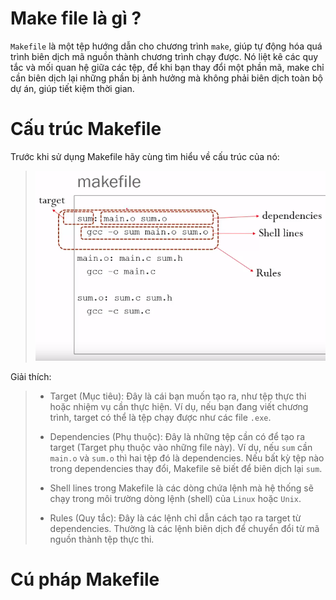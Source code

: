# Make file là gì ? 

`Makefile` là một tệp hướng dẫn cho chương trình `make`, giúp tự động hóa quá trình biên dịch mã nguồn thành chương trình chạy được. Nó liệt kê các quy tắc và mối quan hệ giữa các tệp, để khi bạn thay đổi một phần mã, make chỉ cần biên dịch lại những phần bị ảnh hưởng mà không phải biên dịch toàn bộ dự án, giúp tiết kiệm thời gian.

# Cấu trúc Makefile 

Trước khi sử dụng Makefile hãy cùng tìm hiểu về cấu trúc của nó:

> ![alt text](Make_file_structure.png)

Giải thích: 
> - Target (Mục tiêu): Đây là cái bạn muốn tạo ra, như tệp thực thi hoặc nhiệm vụ cần thực hiện. Ví dụ, nếu bạn đang viết chương trình, target có thể là tệp chạy được như các file `.exe`.
>
> -  Dependencies (Phụ thuộc): Đây là những tệp cần có để tạo ra target (Target phụ thuộc vào những file này). Ví dụ, nếu `sum` cần `main.o` và `sum.o` thì hai tệp đó là dependencies. Nếu bất kỳ tệp nào trong dependencies thay đổi, Makefile sẽ biết để biên dịch lại `sum`.
>
> - Shell lines trong Makefile là các dòng chứa lệnh mà hệ thống sẽ chạy trong môi trường dòng lệnh (shell) của `Linux` hoặc `Unix`.
>
> - Rules (Quy tắc): Đây là các lệnh chỉ dẫn cách tạo ra target từ dependencies. Thường là các lệnh biên dịch để chuyển đổi từ mã nguồn thành tệp thực thi.

# Cú pháp Makefile